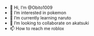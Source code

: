 - 👋 Hi, I’m @Obito1009
- 👀 I’m interested in pokemon
- 🌱 I’m currently learning naruto
- 💞️ I’m looking to collaborate on akatsuki
- 📫 How to reach me roblox

<!---
Obito1009/Obito1009 is a ✨ special ✨ repository because its `README.md` (this file) appears on your GitHub profile.
You can click the Preview link to take a look at your changes.
--->

